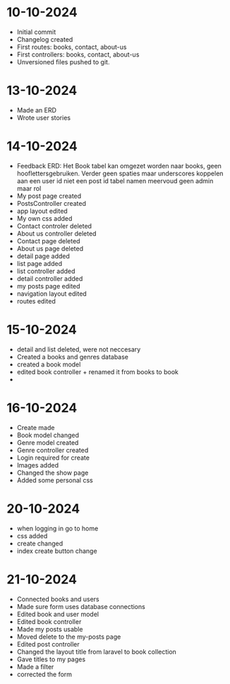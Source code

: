 # 10-10-2024
* Initial commit
* Changelog created
* First routes: books, contact, about-us
* First controllers: books, contact, about-us
* Unversioned files pushed to git.

# 13-10-2024
* Made an ERD
* Wrote user stories

# 14-10-2024
* Feedback ERD:
    Het Book tabel kan omgezet worden naar books, geen hooflettersgebruiken.
    Verder geen spaties maar underscores
    koppelen aan een user id niet een post id
    tabel namen meervoud
    geen admin maar rol
* My post page created
* PostsController created
* app layout edited 
* My own css added
* Contact controler deleted
* About us controller deleted
* Contact page deleted
* About us page deleted
* detail page added
* list page added
* list controller added
* detail controller added
* my posts page edited
* navigation layout edited
* routes edited

# 15-10-2024
* detail and list deleted, were not neccesary
* Created a books and genres database
* created a book model
* edited book controller + renamed it from books to book
* 

# 16-10-2024
* Create made
* Book model changed
* Genre model created
* Genre controller created
* Login required for create
* Images added
* Changed the show page
* Added some personal css

# 20-10-2024
* when logging in go to home
* css added 
* create changed 
* index create button change

# 21-10-2024
* Connected books and users
* Made sure form uses database connections
* Edited book and user model
* Edited book controller
* Made my posts usable
* Moved delete to the my-posts page
* Edited post controller
* Changed the layout title from laravel to book collection
* Gave titles to my pages
* Made a filter
* corrected the form
